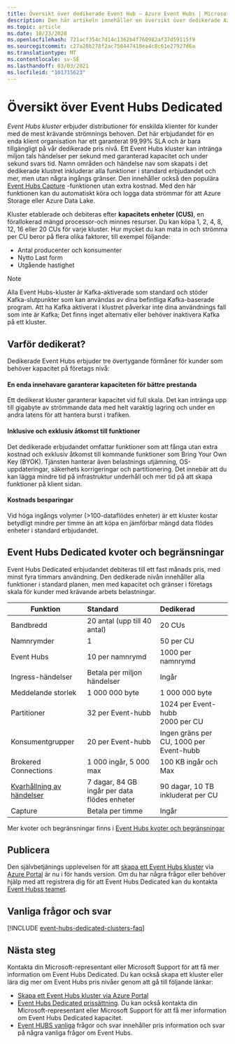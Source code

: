 ```yaml
---
title: Översikt över dedikerade Event Hub – Azure Event Hubs | Microsoft Docs
description: Den här artikeln innehåller en översikt över dedikerade Azure-Event Hubs, som erbjuder distributioner av enskilda innehavare av Event Hub.
ms.topic: article
ms.date: 10/23/2020
ms.openlocfilehash: 721acf354c7d14c1362b4f760982af37d59115f9
ms.sourcegitcommit: c27a20b278f2ac758447418ea4c8c61e27927d6a
ms.translationtype: MT
ms.contentlocale: sv-SE
ms.lasthandoff: 03/03/2021
ms.locfileid: "101715623"
---
```

# <a name="overview-of-event-hubs-dedicated"></a>Översikt över Event Hubs Dedicated

*Event Hubs kluster* erbjuder distributioner för enskilda klienter för kunder med de mest krävande strömnings behoven. Det här erbjudandet för en enda klient organisation har ett garanterat 99,99% SLA och är bara tillgängligt på vår dedikerade pris nivå. Ett Event Hubs kluster kan intränga miljon tals händelser per sekund med garanterad kapacitet och under sekund svars tid. Namn områden och händelse nav som skapats i det dedikerade klustret inkluderar alla funktioner i standard erbjudandet och mer, men utan några ingångs gränser. Den innehåller också den populära [Event Hubs Capture](event-hubs-capture-overview.md) -funktionen utan extra kostnad. Med den här funktionen kan du automatiskt köra och logga data strömmar för att Azure Storage eller Azure Data Lake. 

Kluster etablerade och debiteras efter **kapacitets enheter (CUS)**, en förallokerad mängd processor-och minnes resurser. Du kan köpa 1, 2, 4, 8, 12, 16 eller 20 CUs för varje kluster. Hur mycket du kan mata in och strömma per CU beror på flera olika faktorer, till exempel följande: 

- Antal producenter och konsumenter
- Nytto Last form
- Utgående hastighet

> [!NOTE]
> Alla Event Hubs-kluster är Kafka-aktiverade som standard och stöder Kafka-slutpunkter som kan användas av dina befintliga Kafka-baserade program. Att ha Kafka aktiverat i klustret påverkar inte dina användnings fall som inte är Kafka; Det finns inget alternativ eller behöver inaktivera Kafka på ett kluster.

## <a name="why-dedicated"></a>Varför dedikerat?

Dedikerade Event Hubs erbjuder tre övertygande förmåner för kunder som behöver kapacitet på företags nivå:

#### <a name="single-tenancy-guarantees-capacity-for-better-performance"></a>En enda innehavare garanterar kapaciteten för bättre prestanda

Ett dedikerat kluster garanterar kapacitet vid full skala. Det kan intränga upp till gigabyte av strömmande data med helt varaktig lagring och under en andra latens för att hantera burst i trafiken. 

#### <a name="inclusive-and-exclusive-access-to-features"></a>Inklusive och exklusiv åtkomst till funktioner 
Det dedikerade erbjudandet omfattar funktioner som att fånga utan extra kostnad och exklusiv åtkomst till kommande funktioner som Bring Your Own Key (BYOK). Tjänsten hanterar även belastnings utjämning, OS-uppdateringar, säkerhets korrigeringar och partitionering. Det innebär att du kan lägga mindre tid på infrastruktur underhåll och mer tid på att skapa funktioner på klient sidan.  

#### <a name="cost-savings"></a>Kostnads besparingar
Vid höga ingångs volymer (>100-dataflödes enheter) är ett kluster kostar betydligt mindre per timme än att köpa en jämförbar mängd data flödes enheter i standard erbjudandet.


## <a name="event-hubs-dedicated-quotas-and-limits"></a>Event Hubs Dedicated kvoter och begränsningar

Event Hubs Dedicated erbjudandet debiteras till ett fast månads pris, med minst fyra timmars användning. Den dedikerade nivån innehåller alla funktioner i standard planen, men med kapacitet och gränser i företags skala för kunder med krävande arbets belastningar. 

| Funktion | Standard | Dedikerad |
| --- |:---|:---|
| Bandbredd | 20 antal (upp till 40 antal) | 20 CUs |
| Namnrymder |  1 | 50 per CU |
| Event Hubs |  10 per namnrymd | 1000 per namnrymd |
| Ingress-händelser | Betala per miljon händelser | Ingår |
| Meddelande storlek | 1 000 000 byte | 1 000 000 byte |
| Partitioner | 32 per Event-hubb | 1024 per Event-hubb<br/>2000 per CU |
| Konsumentgrupper | 20 per Event-hubb | Ingen gräns per CU, 1000 per Event-hubb |
| Brokered Connections | 1 000 ingår, 5 000 max | 100 KB ingår och Max |
| [Kvarhållning av händelser](event-hubs-features.md#event-retention) | 7 dagar, 84 GB ingår per data flödes enheter | 90 dagar, 10 TB inkluderat per CU |
| Capture | Betala per timme | Ingår |

Mer kvoter och begränsningar finns i [Event Hubs kvoter och begränsningar](event-hubs-quotas.md)

## <a name="how-to-onboard"></a>Publicera

Den självbetjänings upplevelsen för att [skapa ett Event Hubs kluster](event-hubs-dedicated-cluster-create-portal.md) via [Azure Portal](https://aka.ms/eventhubsclusterquickstart) är nu i för hands version. Om du har några frågor eller behöver hjälp med att registrera dig för att Event Hubs Dedicated kan du kontakta [Event Hubss teamet](mailto:askeventhubs@microsoft.com).

## <a name="faqs"></a>Vanliga frågor och svar

[!INCLUDE [event-hubs-dedicated-clusters-faq](../../includes/event-hubs-dedicated-clusters-faq.md)]

## <a name="next-steps"></a>Nästa steg

Kontakta din Microsoft-representant eller Microsoft Support för att få mer information om Event Hubs Dedicated. Du kan också skapa ett kluster eller lära dig mer om Event Hubs pris nivåer genom att gå till följande länkar:

- [Skapa ett Event Hubs kluster via Azure Portal](https://aka.ms/eventhubsclusterquickstart) 
- [Event Hubs Dedicated prissättning](https://azure.microsoft.com/pricing/details/event-hubs/). Du kan också kontakta din Microsoft-representant eller Microsoft Support för att få mer information om Event Hubs Dedicated kapacitet.
- [Event HUBS vanliga](event-hubs-faq.md) frågor och svar innehåller pris information och svar på några vanliga frågor om Event Hubs.
